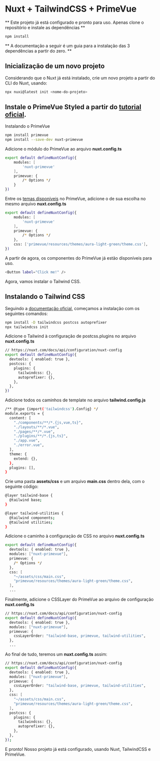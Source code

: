 # Nuxt + TailwindCSS + PrimeVue

** Este projeto já está configurado e pronto para uso. Apenas clone o repositório e instale as dependências **
``` bash
npm install
```

** A documentação a seguir é um guia para a instalação das 3 dependências a partir do zero. **

## Inicialização de um novo projeto

Considerando que o Nuxt já está instalado, crie um novo projeto a partir do CLI do Nuxt, usando:

```bash
npx nuxi@latest init <nome-do-projeto>
```

## Instale o PrimeVue Styled a partir do [tutorial oficial](https://primevue.org/nuxt/).

Instalando o PrimeVue

```bash
npm install primevue
npm install --save-dev nuxt-primevue
```

Adicione o módulo do PrimeVue ao arquivo **nuxt.config.ts**
``` bash
export default defineNuxtConfig({
    modules: [
        'nuxt-primevue'
    ],
    primevue: {
        /* Options */
    }
})
```

Entre os [temas disponíveis](https://primevue.org/theming/) no PrimeVue, adicione o de sua escolha no mesmo arquivo **nuxt.config.ts**
``` bash
export default defineNuxtConfig({
    modules: [
        'nuxt-primevue'
    ],
    primevue: {
        /* Options */
    },
    css: ['primevue/resources/themes/aura-light-green/theme.css'],
})
```

A partir de agora, os componentes do PrimeVue já estão disponíveis para uso.
``` bash
<Button label="Click me!" />
```

Agora, vamos instalar o Tailwind CSS.

## Instalando o Tailwind CSS

Seguindo a [documentação oficial](https://tailwindcss.com/docs/guides/nuxtjs#standard), começamos a instalação com os seguintes comandos:
``` bash
npm install -D tailwindcss postcss autoprefixer
npx tailwindcss init
```

Adicione o Tailwind à configuração de postcss.plugins no arquivo **nuxt.config.ts**
``` bash
// https://nuxt.com/docs/api/configuration/nuxt-config
export default defineNuxtConfig({
  devtools: { enabled: true },
  postcss: {
    plugins: {
      tailwindcss: {},
      autoprefixer: {},
    },
  },
})
```

Adicione todos os caminhos de template no arquivo **tailwind.config.js**
``` bash
/** @type {import('tailwindcss').Config} */
module.exports = {
  content: [
    "./components/**/*.{js,vue,ts}",
    "./layouts/**/*.vue",
    "./pages/**/*.vue",
    "./plugins/**/*.{js,ts}",
    "./app.vue",
    "./error.vue",
  ],
  theme: {
    extend: {},
  },
  plugins: [],
}
```

Crie uma pasta **assets/css** e um arquivo **main.css** dentro dela, com o seguinte código:
``` bash
@layer tailwind-base {
  @tailwind base;
}

@layer tailwind-utilities {
  @tailwind components;
  @tailwind utilities;
}
```

Adicione o caminho à configuração de CSS no arquivo **nuxt.config.ts**
``` bash
export default defineNuxtConfig({
  devtools: { enabled: true },
  modules: ["nuxt-primevue"],
  primevue: {
    /* Options */
  },
  css: [
    "~/assets/css/main.css",
    "primevue/resources/themes/aura-light-green/theme.css",
  ],
  ...
```

Finalmente, adicione o CSSLayer do PrimeVue ao arquivo de configuração **nuxt.config.ts**
``` bash
// https://nuxt.com/docs/api/configuration/nuxt-config
export default defineNuxtConfig({
  devtools: { enabled: true },
  modules: ["nuxt-primevue"],
  primevue: {
    cssLayerOrder: "tailwind-base, primevue, tailwind-utilities",
  },
  ...
```

Ao final de tudo, teremos um **nuxt.config.ts** assim:
``` bash
// https://nuxt.com/docs/api/configuration/nuxt-config
export default defineNuxtConfig({
  devtools: { enabled: true },
  modules: ["nuxt-primevue"],
  primevue: {
    cssLayerOrder: "tailwind-base, primevue, tailwind-utilities",
  },
  css: [
    "~/assets/css/main.css",
    "primevue/resources/themes/aura-light-green/theme.css",
  ],
  postcss: {
    plugins: {
      tailwindcss: {},
      autoprefixer: {},
    },
  },
});
```

E pronto! Nosso projeto já está configurado, usando Nuxt, TailwindCSS e PrimeVue.
